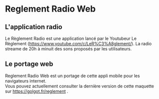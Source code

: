 # Reglement Radio Web

## L'application radio
Le Règlement Radio est une application lancé par le Youtubeur Le Règlement (https://www.youtube.com/c/LeR%C3%A8glement/).
La radio streame de 20h à minuit des sons proposés par les utilisateurs.

## Le portage web
Reglement Radio Web est un portage de cette appli mobile pour les navigateurs internet.  
Vous pouvez actuellement consulter la dernière version de cette maquette sur https://golgot.fr/reglement .